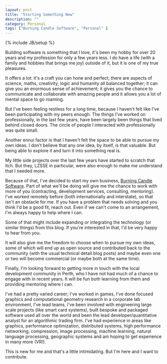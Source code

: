 ```yaml
---
layout: post
title: "Starting Something New"
description: ""
category: Personal
tags: ["Burning Candle Software", "Personal" ]
---
```

{% include JB/setup %}

Building software is something that I love, it's been my hobby for over 20 years and my profession for only a few years less. I do have a life (with a family and hobbies that brings me joy) outside of it, but it is one of my true pleasures.

It offers a lot: it's a craft you can hone and perfect; there are aspects of science, maths, creativity, logic and humanity all balanced together; it can give you an enormous sense of achievement; it gives you the chance to communicate and collaborate with amazing people and it allows you a lot of mental space to go roaming. 

But I've been feeling restless for a long time, because I haven't felt like I've been participating with my peers enough. The things I've worked on professionally, in the last few years, have been largely been things that lived behind closed doors. The circle of people I interacted with professionally was quite small. 

Another ennui factor is that I haven't felt the space to be able to pursue my own ideas. I don't believe that any one idea, by itself, is that valuable. But being able to explore it and turn it into something real is.

My little side projects over the last few years have started to scratch that itch. But they, LZSSE in particular, were also enough to make me understand that I needed more. 

Because of that, I've decided to start my own business, [Burning Candle Software](https://burningcandle.io). Part of what we'll be doing will give me the chance to work with more of you (contracting, development services, consulting, mentoring). I've worked remotely before (both internationally and interstate), so that isn't an obstacle for me. If you have a problem that needs solving and you think I'd be a good fit, reach out. Even if we can't come to an arrangement, I'm always happy to help where I can.

Some of that might include expanding or integrating the technology (or similar things) from this blog. If you're interested in that, I'd be very happy to hear from you.

It will also give me the freedom to choose when to pursue my own ideas, some of which will end up as open source and contributed back to the community (with the usual technical detail blog posts) and maybe even one or two will become commercial (or maybe both at the same time). 

Finally, I'm looking forward to getting more in touch with the local development community in Perth, who I have not had much of a chance to engage with in recent years. It will be fun both learning from them and providing mentoring where I can.

I've had a pretty varied career; I've worked in games, I've done focused graphics and computational geometry research in a corporate lab environment, I've lead teams, I've been involved with engineering large scale projects (like smart card systems), built bespoke and packaged software used all over the world and been the lead developer/quantitative analyst for an algorithmic trading firm. I've had experience in areas like graphics, performance optimization, distributed systems, high performance networking, compression, image processing, machine learning, natural language processing, geographic systems and am hoping to get experience in many more (VR!).

This is new for me and that's a little intimidating. But I'm here and I want to contribute.